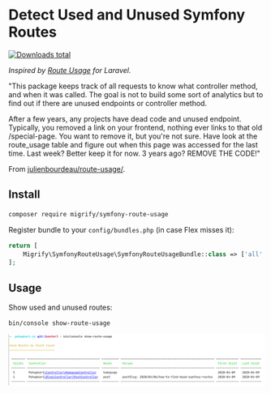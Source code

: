 # Detect Used and Unused Symfony Routes

[![Downloads total](https://img.shields.io/packagist/dt/migrify/symfony-route-usage.svg?style=flat-square)](https://packagist.org/packages/migrify/symfony-route-usage/stats)

*Inspired by [Route Usage](https://github.com/julienbourdeau/route-usage/) for Laravel.*

"This package keeps track of all requests to know what controller method, and when it was called. The goal is not to build some sort of analytics but to find out if there are unused endpoints or controller method.

After a few years, any projects have dead code and unused endpoint. Typically, you removed a link on your frontend, nothing ever links to that old /special-page. You want to remove it, but you're not sure. Have look at the route_usage table and figure out when this page was accessed for the last time. Last week? Better keep it for now. 3 years ago? REMOVE THE CODE!"

From [julienbourdeau/route-usage/](https://github.com/julienbourdeau/route-usage/).

## Install

```bash
composer require migrify/symfony-route-usage
```

Register bundle to your `config/bundles.php` (in case Flex misses it):

```php
return [
    Migrify\SymfonyRouteUsage\SymfonyRouteUsageBundle::class => ['all' => true],
];
```

## Usage

Show used and unused routes:

```bash
bin/console show-route-usage
```

<div align="center">
    <img src="/docs/dead_routes_example.png">
</div>
